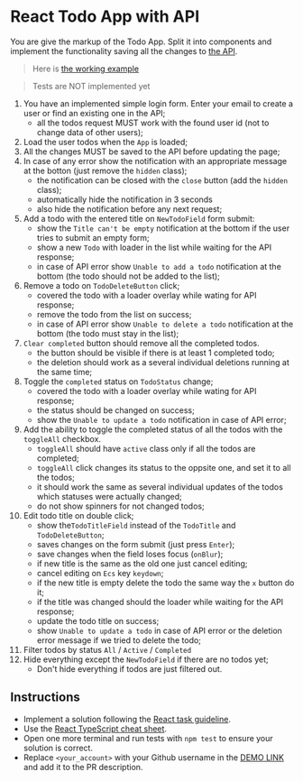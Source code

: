 # React Todo App with API

You are give the markup of the Todo App. Split it into components and
implement the functionality saving all the changes to [the API](https://mate-academy.github.io/fe-students-api/).

> Here is [the working example](https://mate-academy.github.io/react_todo-app-with-api/)

> Tests are NOT implemented yet

1. You have an implemented simple login form. Enter your email to create a user or find an existing one in the API;
    - all the todos request MUST work with the found user id (not to change data of other users);
1. Load the user todos when the `App` is loaded;
1. All the changes MUST be saved to the API before updating the page;
1. In case of any error show the notification with an appropriate message at the botton (just remove the `hidden` class);
    - the notification can be closed with the `close` button (add the `hidden` class);
    - automatically hide the notification in 3 seconds
    - also hide the notification before any next request;
1. Add a todo with the entered title on `NewTodoField` form submit:
    - show the `Title can't be empty` notification at the bottom if the user tries to submit an empty form;
    - show a new `Todo` with loader in the list while waiting for the API response;
    - in case of API error show `Unable to add a todo` notification at the bottom (the todo should not be added to the list);
1. Remove a todo on `TodoDeleteButton` click;
    - covered the todo with a loader overlay while wating for API response;
    - remove the todo from the list on success;
    - in case of API error show `Unable to delete a todo` notification at the bottom (the todo must stay in the list);
1. `Clear completed` button should remove all the completed todos.
    - the button should be visible if there is at least 1 completed todo;
    - the deletion should work as a several individual deletions running at the same time;
1. Toggle the `completed` status on `TodoStatus` change;
    - covered the todo with a loader overlay while wating for API response;
    - the status should be changed on success;
    - show the `Unable to update a todo` notification in case of API error;
1. Add the ability to toggle the completed status of all the todos with the `toggleAll` checkbox.
    - `toggleAll` should have `active` class only if all the todos are completed;
    - `toggleAll` click changes its status to the oppsite one, and set it to all the todos;
    - it should work the same as several individual updates of the todos which statuses were actually changed;
    - do not show spinners for not changed todos;
1. Edit todo title on double click;
    - show the`TodoTitleField` instead of the `TodoTitle` and `TodoDeleteButton`;
    - saves changes on the form submit (just press `Enter`);
    - save changes when the field loses focus (`onBlur`);
    - if new title is the same as the old one just cancel editing;
    - cancel editing on `Ecs` key `keydown`;
    - if the new title is empty delete the todo the same way the `x` button do it;
    - if the title was changed should the loader while waiting for the API response;
    - update the todo title on success;
    - show `Unable to update a todo` in case of API error or the deletion error message if we tried to delete the todo;
1. Filter todos by status `All` / `Active` / `Completed`
1. Hide everything except the `NewTodoField` if there are no todos yet;
    - Don't hide everything if todos are just filtered out.

## Instructions

- Implement a solution following the [React task guideline](https://github.com/mate-academy/react_task-guideline#react-tasks-guideline).
- Use the [React TypeScript cheat sheet](https://mate-academy.github.io/fe-program/js/extra/react-typescript).
- Open one more terminal and run tests with `npm test` to ensure your solution is correct.
- Replace `<your_account>` with your Github username in the [DEMO LINK](https://denenergi.github.io/react_todo-app-with-api/) and add it to the PR description.
